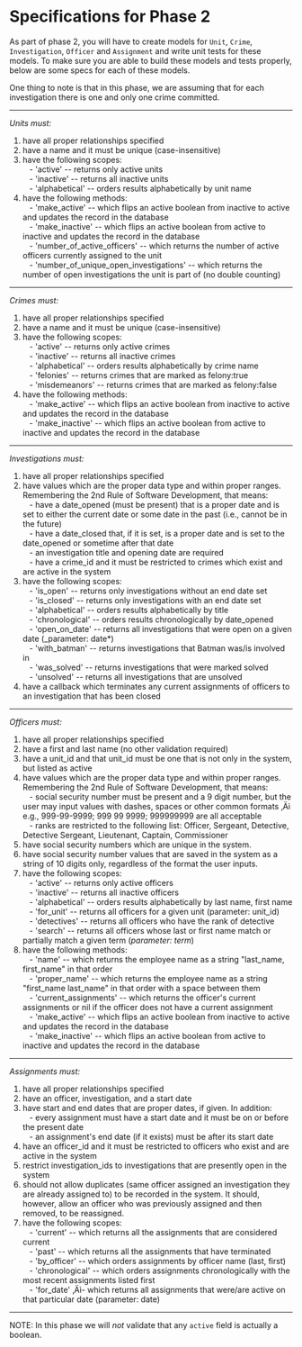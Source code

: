 # Specifications for Phase 2  
  
As part of phase 2, you will have to create models for `Unit`, `Crime`, `Investigation`, `Officer` and `Assignment` and write unit tests for these models. To make sure you are able to build these models and tests properly, below are some specs for each of these models.  
  
One thing to note is that in this phase, we are assuming that for each investigation there is one and only one crime committed.  
  
---  
  
_Units must:_  
  
1. have all proper relationships specified  
2. have a name and it must be unique (case-insensitive)  
3. have the following scopes:  
   - 'active' -- returns only active units  
   - 'inactive' -- returns all inactive units  
   - 'alphabetical' -- orders results alphabetically by unit name  
4. have the following methods:  
   - 'make_active' -- which flips an active boolean from inactive to active and updates the record in the database  
   - 'make_inactive' -- which flips an active boolean from active to inactive and updates the record in the database  
   - 'number_of_active_officers' -- which returns the number of active officers currently assigned to the unit  
   - 'number_of_unique_open_investigations' -- which returns the number of open investigations the unit is part of (no double counting)  
  
---  
  
_Crimes must:_  
  
1. have all proper relationships specified  
2. have a name and it must be unique (case-insensitive)  
3. have the following scopes:  
   - 'active' -- returns only active crimes  
   - 'inactive' -- returns all inactive crimes  
   - 'alphabetical' -- orders results alphabetically by crime name  
   - 'felonies' -- returns crimes that are marked as felony:true  
   - 'misdemeanors' -- returns crimes that are marked as felony:false  
4. have the following methods:  
   - 'make_active' -- which flips an active boolean from inactive to active and updates the record in the database  
   - 'make_inactive' -- which flips an active boolean from active to inactive and updates the record in the database  
  
---  
  
_Investigations must:_  
  
1. have all proper relationships specified  
2. have values which are the proper data type and within proper ranges. Remembering the 2nd Rule of Software Development, that means:  
   - have a date_opened (must be present) that is a proper date and is set to either the current date or some date in the past (i.e., cannot be in the future)  
   - have a date_closed that, if it is set, is a proper date and is set to the date_opened or sometime after that date  
   - an investigation title and opening date are required  
   - have a crime_id and it must be restricted to crimes which exist and are active in the system  
3. have the following scopes:  
   - 'is_open' -- returns only investigations without an end date set  
   - 'is_closed' -- returns only investigations with an end date set  
   - 'alphabetical' -- orders results alphabetically by title  
   - 'chronological' -- orders results chronologically by date_opened  
   - 'open_on_date' -- returns all investigations that were open on a given date (\_parameter: date\*)  
   - 'with_batman' -- returns investigations that Batman was/is involved in  
   - 'was_solved' -- returns investigations that were marked solved  
   - 'unsolved' -- returns all investigations that are unsolved  
4. have a callback which terminates any current assignments of officers to an investigation that has been closed  
  
---  
  
_Officers must:_  
  
1. have all proper relationships specified  
2. have a first and last name (no other validation required)  
3. have a unit_id and that unit_id must be one that is not only in the system, but listed as active  
4. have values which are the proper data type and within proper ranges. Remembering the 2nd Rule of Software Development, that means:  
   - social security number must be present and a 9 digit number, but the user may input values with dashes, spaces or other common formats ‚Äì e.g., 999-99-9999; 999 99 9999; 999999999 are all acceptable  
   - ranks are restricted to the following list: Officer, Sergeant, Detective, Detective Sergeant, Lieutenant, Captain, Commissioner  
5. have social security numbers which are unique in the system.  
6. have social security number values that are saved in the system as a string of 10 digits only, regardless of the format the user inputs.  
7. have the following scopes:  
   - 'active' -- returns only active officers  
   - 'inactive' -- returns all inactive officers  
   - 'alphabetical' -- orders results alphabetically by last name, first name  
   - 'for_unit' -- returns all officers for a given unit (parameter: unit_id)  
   - 'detectives' -- returns all officers who have the rank of detective  
   - 'search' -- returns all officers whose last or first name match or partially match a given term (_parameter: term_)  
8. have the following methods:  
   - 'name' -- which returns the employee name as a string "last_name, first_name" in that order  
   - 'proper_name' -- which returns the employee name as a string "first_name last_name" in that order with a space between them  
   - 'current_assignments' -- which returns the officer's current assignments or nil if the officer does not have a current assignment  
   - 'make_active' -- which flips an active boolean from inactive to active and updates the record in the database  
   - 'make_inactive' -- which flips an active boolean from active to inactive and updates the record in the database  
  
---  
  
_Assignments must:_  
  
1. have all proper relationships specified  
2. have an officer, investigation, and a start date  
3. have start and end dates that are proper dates, if given. In addition:  
   - every assignment must have a start date and it must be on or before the present date  
   - an assignment's end date (if it exists) must be after its start date  
4. have an officer_id and it must be restricted to officers who exist and are active in the system  
5. restrict investigation_ids to investigations that are presently open in the system  
6. should not allow duplicates (same officer assigned an investigation they are already assigned to) to be recorded in the system. It should, however, allow an officer who was previously assigned and then removed, to be reassigned.  
7. have the following scopes:  
   - 'current' -- which returns all the assignments that are considered current  
   - 'past' -- which returns all the assignments that have terminated  
   - 'by_officer' -- which orders assignments by officer name (last, first)  
   - 'chronological' -- which orders assignments chronologically with the most recent assignments listed first  
   - 'for_date' ‚Äì- which returns all assignments that were/are active on that particular date (parameter: date)  
  
---  
  
NOTE: In this phase we will _not_ validate that any `active` field is actually a boolean.